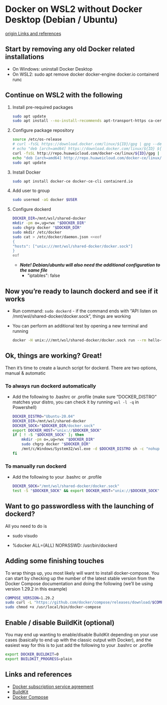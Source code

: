 # Docker on WSL2 without Docker Desktop (Debian / Ubuntu)

[origin Links and references](https://dev.solita.fi/2021/12/21/docker-on-wsl2-without-docker-desktop.html#:~:text=So%2C%20how%20to%20run%20Docker%20on%20WSL2%20under,the%20following%20Install%20pre-required%20packages%20sudo%20apt%20update)

## Start by removing any old Docker related installations

- On Windows: uninstall Docker Desktop
- On WSL2: sudo apt remove docker docker-engine docker.io containerd runc

## Continue on WSL2 with the following

1. Install pre-required packages

    ```sh
    sudo apt update
    sudo apt install --no-install-recommends apt-transport-https ca-certificates curl gnupg2
    ```

1. Configure package repository

    ```sh
    source /etc/os-release
    # curl -fsSL https://download.docker.com/linux/${ID}/gpg | gpg --dearmor | sudo tee /etc/apt/trusted.gpg.d/docker.gpg
    # echo "deb [arch=amd64] https://download.docker.com/linux/${ID} ${VERSION_CODENAME} stable" | sudo tee /etc/apt/sources.list.d/docker.list
    curl -fsSL http://repo.huaweicloud.com/docker-ce/linux/${ID}/gpg | gpg --dearmor | sudo tee /etc/apt/trusted.gpg.d/docker.gpg
    echo "deb [arch=amd64] http://repo.huaweicloud.com/docker-ce/linux/ubuntu jammy stable" | sudo tee /etc/apt/sources.list.d/docker.list
    sudo apt update
    ```

1. Install Docker

    ```sh
    sudo apt install docker-ce docker-ce-cli containerd.io
    ```

1. Add user to group

    ```sh
    sudo usermod -aG docker $USER
    ```

1. Configure dockerd

    ```sh
    DOCKER_DIR=/mnt/wsl/shared-docker
    mkdir -pm o=,ug=rwx "$DOCKER_DIR"
    sudo chgrp docker "$DOCKER_DIR"
    sudo mkdir /etc/docker
    sudo cat > /etc/docker/daemon.json <<eof
    {
    "hosts": ["unix:///mnt/wsl/shared-docker/docker.sock"]
    }
    eof
    ```

    - ***Note! Debian/ubuntu will also need the additional configuration to the same file***
      - "iptables": false

## Now you’re ready to launch dockerd and see if it works 

- Run command: `sudo dockerd` - if the command ends with “API listen on /mnt/wsl/shared-docker/docker.sock”, things are working

- You can perform an additional test by opening a new terminal and running

    ```sh
    docker -H unix:///mnt/wsl/shared-docker/docker.sock run --rm hello-world
    ```

## Ok, things are working? Great!

Then it’s time to create a launch script for dockerd. There are two options, manual & automatic

### To always run dockerd automatically

- Add the following to .bashrc or .profile (make sure “DOCKER_DISTRO” matches your distro, you can check it by running `wsl -l -q` in Powershell)

    ```bash
    DOCKER_DISTRO="Ubuntu-20.04"
    DOCKER_DIR=/mnt/wsl/shared-docker
    DOCKER_SOCK="$DOCKER_DIR/docker.sock"
    export DOCKER_HOST="unix://$DOCKER_SOCK"
    if [ ! -S "$DOCKER_SOCK" ]; then
        mkdir -pm o=,ug=rwx "$DOCKER_DIR"
        sudo chgrp docker "$DOCKER_DIR"
        /mnt/c/Windows/System32/wsl.exe -d $DOCKER_DISTRO sh -c "nohup sudo -b dockerd < /dev/null > $DOCKER_DIR/dockerd.log 2>&1"
    fi
    ```

### To manually run dockerd

- Add the following to your .bashrc or .profile

    ```bash
    DOCKER_SOCK="/mnt/wsl/shared-docker/docker.sock"
    test -S "$DOCKER_SOCK" && export DOCKER_HOST="unix://$DOCKER_SOCK"
    ```

## Want to go passwordless with the launching of dockerd?

All you need to do is

- sudo visudo

- %docker ALL=(ALL) NOPASSWD: /usr/bin/dockerd

## Adding some finishing touches

To wrap things up, you most likely will want to install docker-compose. You can start by checking up the number of the latest stable version from the Docker Compose documentation and doing the following (we’ll be using version 1.29.2 in this example)

```sh
COMPOSE_VERSION=1.29.2
sudo curl -L "https://github.com/docker/compose/releases/download/$COMPOSE_VERSION/docker-compose-$(uname -s)-$(uname -m)" -o /usr/local/bin/docker-compose
sudo chmod +x /usr/local/bin/docker-compose
```

## Enable / disable BuildKit (optional)

You may end up wanting to enable/disable BuildKit depending on your use cases (basically to end up with the classic output with Docker), and the easiest way for this is to just add the following to your .bashrc or .profile

```bash
export DOCKER_BUILDKIT=0
export BUILDKIT_PROGRESS=plain
```

## Links and references

- [Docker subscription service agreement](https://www.docker.com/legal/docker-subscription-service-agreement/)
- [BuildKit](https://docs.docker.com/build/)
- [Docker Compose](https://docs.docker.com/compose/install/)

